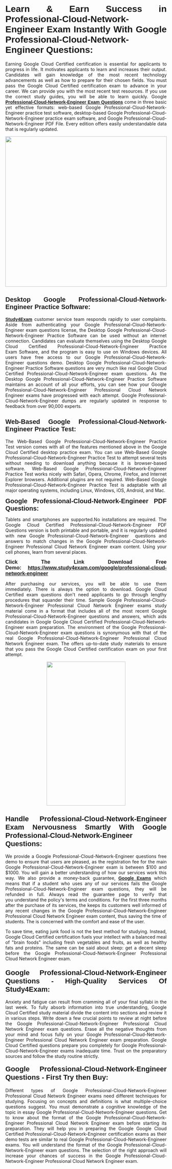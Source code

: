 <h1 style="text-align: justify;"><span style="font-family:Tahoma,Geneva,sans-serif;"><strong>Learn & Earn Success in Professional-Cloud-Network-Engineer Exam Instantly With Google Professional-Cloud-Network-Engineer Questions:</strong></span></h1>

<p style="text-align: justify;">Earning Google Cloud Certified certification is essential for applicants to progress in life. It motivates applicants to learn and increases their output. Candidates will gain knowledge of the most recent technology advancements as well as how to prepare for their chosen fields. You must pass the Google Cloud Certified certification exam to advance in your career. We can provide you with the most recent test resources. If you use the correct study guides, you will be able to learn quickly. Google <a href="https://www.study4exam.com/google/professional-cloud-network-engineer" target="_blank"><span style="font-family:Tahoma,Geneva,sans-serif;"><strong>Professional-Cloud-Network-Engineer Exam Questions</strong></span></a> come in three basic yet effective formats: web-based Google Professional-Cloud-Network-Engineer practice test software, desktop-based Google Professional-Cloud-Network-Engineer practice exam software, and Google Professional-Cloud-Network-Engineer PDF File. Every edition offers easily understandable data that is regularly updated.</p>

<p style="text-align: justify;"><a href="https://www.study4exam.com/google/professional-cloud-network-engineer" target="_blank"><img alt="" src="https://lh3.googleusercontent.com/pw/AM-JKLVq_oPqfp0-n5zn4yqAoyjjcA2yO-jT5Cm68rj_xPcdsmakSaLzyxJ8unsRMKMdGkmOINvzyM17CwNHdrz3aK03FYcCewHDEYJs7lAvJLcrBifJ5qSpkhSIJgPhz-7dSY7ixq9ev6p4G2ds_VnujUaf=w1366-h530-no?authuser=0" style="width: 100%; height: 470px;" /></a></p>

<h2 style="text-align: justify;"><span style="font-family:Tahoma,Geneva,sans-serif;"><strong><span style="font-size:20px;">Desktop Google Professional-Cloud-Network-Engineer Practice Software:</span></strong></span></h2>

<p style="text-align: justify;"><a href="https://www.study4exam.com/" target="_blank"><span style="font-family:Tahoma,Geneva,sans-serif;"><strong>Study4Exam</strong></span></a> customer service team responds rapidly to user complaints. Aside from authenticating your Google Professional-Cloud-Network-Engineer exam questions license, the Desktop Google Professional-Cloud-Network-Engineer Practice Software can be used without an internet connection. Candidates can evaluate themselves using the Desktop Google Cloud Certified Professional-Cloud-Network-Engineer Practice Exam Software, and the program is easy to use on Windows devices. All users have free access to our Google Professional-Cloud-Network-Engineer questions demo. Desktop Google Professional-Cloud-Network-Engineer Practice Software questions are very much like real Google Cloud Certified Professional-Cloud-Network-Engineer exam questions. As the Desktop Google Professional-Cloud-Network-Engineer Practice Software maintains an account of all your efforts, you can see how your Google Professional-Cloud-Network-Engineer Professional Cloud Network Engineer exams have progressed with each attempt. Google Professional-Cloud-Network-Engineer dumps are regularly updated in response to feedback from over 90,000 experts.</p>

<h2 style="text-align: justify;"><strong><span style="font-family:Tahoma,Geneva,sans-serif;"><span style="font-size:20px;">Web-Based Google Professional-Cloud-Network-Engineer Practice Test:</span></span></strong></h2>

<p style="text-align: justify;">The Web-Based Google Professional-Cloud-Network-Engineer Practice Test version comes with all of the features mentioned above in the Google Cloud Certified desktop practice exam. You can use Web-Based Google Professional-Cloud-Network-Engineer Practice Test to attempt several tests without needing to download anything because it is browser-based software. Web-Based Google Professional-Cloud-Network-Engineer Practice Test works nicely with Safari, Opera, Chrome, Firefox, and Internet Explorer browsers. Additional plugins are not required. Web-Based Google Professional-Cloud-Network-Engineer Practice Test is adaptable with all major operating systems, including Linux, Windows, iOS, Android, and Mac.</p>

<p style="text-align: justify;"><strong><span style="font-family:Tahoma,Geneva,sans-serif;"><span style="font-size:20px;">Google Professional-Cloud-Network-Engineer PDF Questions:</span></span></strong></p>

<p style="text-align: justify;">Tablets and smartphones are supported.No installations are required. The Google Cloud Certified Professional-Cloud-Network-Engineer PDF Questions version is both printable and portable, and it is regularly updated with new Google Professional-Cloud-Network-Engineer  questions and answers to match changes in the Google Professional-Cloud-Network-Engineer Professional Cloud Network Engineer exam content. Using your cell phones, learn from several places.</p>

<p style="text-align: justify;"><strong><span style="font-size:16px;"><span style="font-family:Tahoma,Geneva,sans-serif;">Click The Link Download Free Demo:</span></span></strong> <strong><span style="font-size:16px;"><span style="font-family:Tahoma,Geneva,sans-serif;"><a href="https://www.study4exam.com/google/professional-cloud-network-engineer" target="_blank">https://www.study4exam.com/google/professional-cloud-network-engineer</a></span></span></strong></p>

<p style="text-align: justify;">After purchasing our services, you will be able to use them immediately. There is always the option to download. Google Cloud Certified exam questions don't need applicants to go through lengthy procedures that squander their time. Sample Google Professional-Cloud-Network-Engineer Professional Cloud Network Engineer exams study material come in a format that includes all of the most recent Google Professional-Cloud-Network-Engineer questions and answers, which aids candidates in Google Google Cloud Certified Professional-Cloud-Network-Engineer exam preparation. The environment of the Google Professional-Cloud-Network-Engineer exam questions is synonymous with that of the real Google Professional-Cloud-Network-Engineer Professional Cloud Network Engineer exam. The offers up-to-date study materials to ensure that you pass the Google Cloud Certified certification exam on your first attempt.</p>

<p style="text-align: center;"><a href="https://www.study4exam.com/google/professional-cloud-network-engineer" target="_blank"><img alt="" src="https://lh3.googleusercontent.com/pw/AM-JKLXfNjhwPiMVy0ctVShSUYpvTBudxxEKSjIvWyQcQ4fkjC7tw4fAHzQCxVumweZ4lZywWu345GH-ksy4ecL_MjJ_HOMVvBbLXRtkP9fACCrcmZAb4vVtcna_wHGfpzNHbsqs91m4DXRGfOMJpFZl-Ci9=w650-h649-no?authuser=0" style="width: 70%; height: 450px;" /></a></p>

<h2 style="text-align: justify;"><strong><span style="font-size:22px;"><span style="font-family:Tahoma,Geneva,sans-serif;">Handle Professional-Cloud-Network-Engineer Exam Nervousness Smartly With Google Professional-Cloud-Network-Engineer Questions:</span></span></strong></h2>

<p style="text-align: justify;">We provide a Google Professional-Cloud-Network-Engineer questions free demo to ensure that users are pleased, as the registration fee for the main Google Professional-Cloud-Network-Engineer exam is between $100 and $1000. You will gain a better understanding of how our services work this way. We also provide a money-back guarantee, <a href="https://www.study4exam.com/google-exams" target="_blank"><span style="font-family:Tahoma,Geneva,sans-serif;"><strong>Google Exams</strong></span></a> which means that if a student who uses any of our services fails the Google Professional-Cloud-Network-Engineer exam questions, they will be refunded in full. Always read the guarantee page to verify that you understand the policy's terms and conditions. For the first three months after the purchase of its services, the keeps its customers well informed of any recent changes in the Google Professional-Cloud-Network-Engineer Professional Cloud Network Engineer exam content, thus saving the time of students. The is concerned with the comfort and ease of the user.</p>

<p style="text-align: justify;">To save time, eating junk food is not the best method for studying. Instead, Google Cloud Certified certification fuels your intellect with a balanced meal of "brain foods" including fresh vegetables and fruits, as well as healthy fats and proteins. The same can be said about sleep: get a decent sleep before the Google Professional-Cloud-Network-Engineer Professional Cloud Network Engineer exam.</p>

<h3 style="text-align: justify;"><span style="font-family:Tahoma,Geneva,sans-serif;"><strong><span style="font-size:22px;">Google Professional-Cloud-Network-Engineer Questions - High-Quality Services Of Study4Exam:</span></strong></span></h3>

<p style="text-align: justify;">Anxiety and fatigue can result from cramming all of your final syllabi in the last week. To fully absorb information into true understanding, Google Cloud Certified study material divide the content into sections and review it in various steps. Write down a few crucial points to review at night before the Google Professional-Cloud-Network-Engineer Professional Cloud Network Engineer exam questions. Erase all the negative thoughts from your mind and focus fully on your Google Professional-Cloud-Network-Engineer Professional Cloud Network Engineer exam preparation. Google Cloud Certified questions prepare you completely for Google Professional-Cloud-Network-Engineer exams inadequate time. Trust on the preparatory sources and follow the study routine strictly. </p>

<h4 style="text-align: justify;"><span style="font-family:Tahoma,Geneva,sans-serif;"><strong><span style="font-size:22px;">Google Professional-Cloud-Network-Engineer Questions - First Try then Buy:</span></strong></span></h4>

<p style="text-align: justify;">Different types of Google Professional-Cloud-Network-Engineer Professional Cloud Network Engineer exams need different techniques for studying. Focusing on concepts and definitions is what multiple-choice questions suggest. You must demonstrate a cognitive knowledge of the topic in essay Google Professional-Cloud-Network-Engineer questions. Get to know about the format of the Google Professional-Cloud-Network-Engineer Professional Cloud Network Engineer exam before starting its preparation. They will help you in preparing the Google Google Cloud Certified Professional-Cloud-Network-Engineer certification exams as their demo tests are similar to real Google Professional-Cloud-Network-Engineer exams. You will understand the format of the Google Professional-Cloud-Network-Engineer exam questions. The selection of the right approach will increase your chances of success in the Google Professional-Cloud-Network-Engineer Professional Cloud Network Engineer exam.</p>
